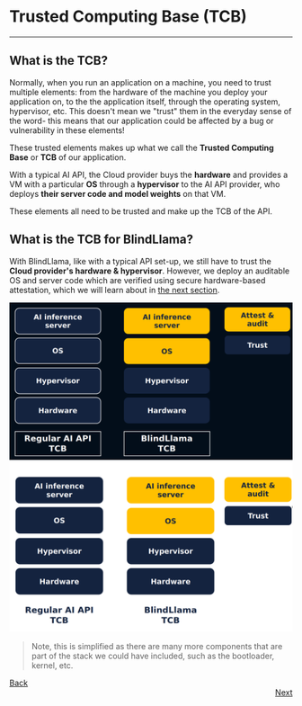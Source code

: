 # Trusted Computing Base (TCB)
________________________________________________________

## What is the TCB?

Normally, when you run an application on a machine, you need to trust multiple elements: from the hardware of the machine you deploy your application on, to the the application itself, through the operating system, hypervisor, etc. This doesn't mean we "trust" them in the everyday sense of the word- this means that our application could be affected by a bug or vulnerability in these elements! 

These trusted elements makes up what we call the **Trusted Computing Base** or **TCB** of our application.

With a typical AI API, the Cloud provider buys the **hardware** and provides a VM with a particular **OS** through a **hypervisor** to the AI API provider, who deploys **their server code and model weights** on that VM.

These elements all need to be trusted and make up the TCB of the API.

## What is the TCB for BlindLlama?

With BlindLlama, like with a typical API set-up, we still have to trust the **Cloud provider's hardware & hypervisor**. However, we deploy an auditable OS and server code which are verified using secure hardware-based attestation, which we will learn about in [the next section](./TPMs.md).

![tcb-dark](../../assets/tcb-dark.png#only-dark)
![tcb-light](../../assets/tcb-light.png#only-light)

> Note, this is simplified as there are many more components that are part of the stack we could have included, such as the bootloader, kernel, etc.

<div style="text-align: left;">
  <a href="../hardened-environments" class="btn">Back</a>
</div>

<div style="text-align: right;">
  <a href="../TPMs" class="btn">Next</a>
</div>
